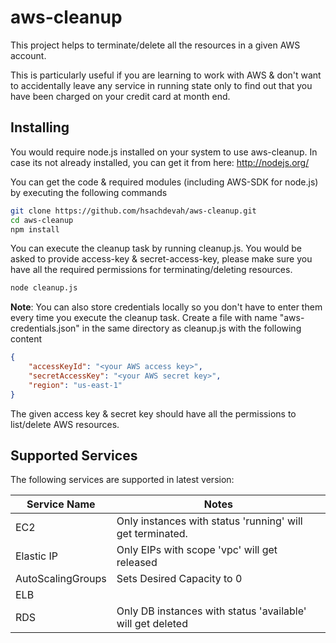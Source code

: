 # aws-cleanup

This project helps to terminate/delete all the resources in a given AWS account.

This is particularly useful if you are learning to work with AWS & don't want to accidentally leave any service in running state only to find out that you have been charged on your credit card at month end.

## Installing

You would require node.js installed on your system to use aws-cleanup. In case its not already installed, you can get it from here: http://nodejs.org/

You can get the code & required modules (including AWS-SDK for node.js) by executing the following commands

```sh
git clone https://github.com/hsachdevah/aws-cleanup.git
cd aws-cleanup
npm install
```
You can execute the cleanup task by running cleanup.js. You would be asked to provide access-key & secret-access-key, please make sure you have all the required permissions for terminating/deleting resources.

```sh
node cleanup.js
```

<strong>Note</strong>: You can also store credentials locally so you don't have to enter them every time you execute the cleanup task. Create a file with name "aws-credentials.json" in the same directory as cleanup.js with the following content

```json
{ 
	"accessKeyId": "<your AWS access key>", 
	"secretAccessKey": "<your AWS secret key>", 
	"region": "us-east-1" 
}
```

The given access key & secret key should have all the permissions to list/delete AWS resources.

## Supported Services

The following services are supported in latest version:

<table>
	<thead>
		<th>Service Name</th>
		<th>Notes</th>
	</thead>
	<tbody>
		<tr><td>EC2</td><td>Only instances with status 'running' will get terminated.</td></tr>
		<tr><td>Elastic IP</td><td>Only EIPs with scope 'vpc' will get released</td></tr>
		<tr><td>AutoScalingGroups</td><td>Sets Desired Capacity to 0</td></tr>
		<tr><td>ELB</td><td></td></tr>
		<tr><td>RDS</td><td>Only DB instances with status 'available' will get deleted</td></tr>
	</tbody>
</table>